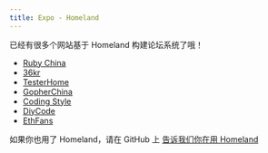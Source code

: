 ```yaml
---
title: Expo - Homeland
---
```


已经有很多个网站基于 Homeland 构建论坛系统了哦！

* [Ruby China](https://ruby-china.org)
* [36kr](http://36kr.com)
* [TesterHome](https://testerhome.com)
* [GopherChina](https://gocn.vip)
* [Coding Style](https://codingstyle.cn)
* [DiyCode](http://www.diycode.cc)
* [EthFans](http://ethfans.org)

如果你也用了 Homeland，请在 GitHub 上 <a href="https://github.com/ruby-china/gethomeland.com/issues/new" target="_blank" class="btn btn-primary">告诉我们你在用 Homeland</a>
